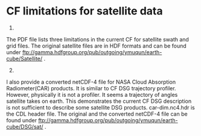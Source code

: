 # CF limitations for satellite data
1. 
The PDF file lists three limitations in the current CF for satellite swath and grid files. The original satellite files are in HDF formats and can be found under
ftp://gamma.hdfgroup.org/pub/outgoing/ymuqun/earth-cube/Satellite/ .

2. 
I also provide a converted netCDF-4 file for NASA Cloud Absorption Radiometer(CAR) products. It is similar to CF DSG trajectory profiler. However, physically it is not a profiler. It seems a trajectory of angles satellite takes on earth. This demonstrates the current CF DSG description is not sufficient to describe some satellite DSG products. car-dim.nc4.hdr is the CDL header file. The original and the converted netCDF-4 file can be found under ftp://gamma.hdfgroup.org/pub/outgoing/ymuqun/earth-cube/DSG/sat/ .



